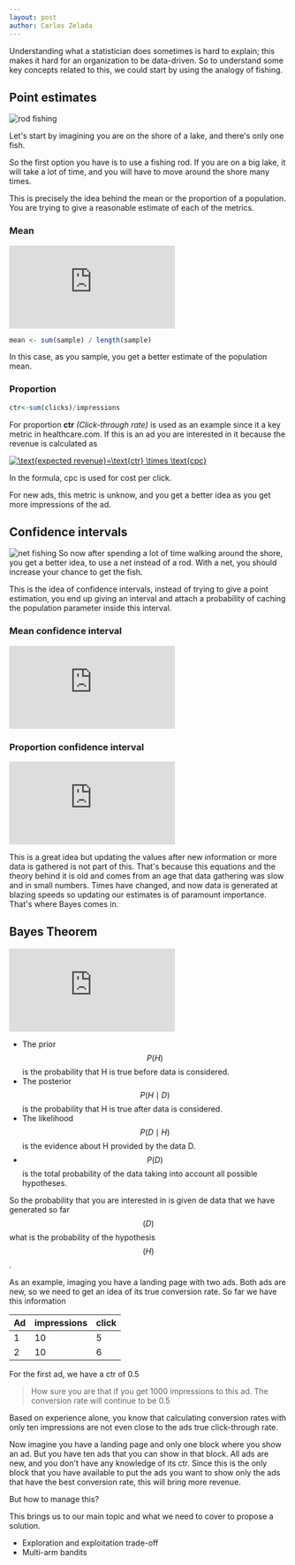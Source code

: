 ```yaml
---
layout: post
author: Carlos Zelada
---
```


Understanding what a statistician does sometimes is hard to explain; this makes it hard for an organization to be data-driven.  So to understand some key concepts related to this, we could start by using the analogy of fishing.

## Point estimates
![rod fishing](http://www.potatobushcamp.com/images/activities/potato-bush-fishing-2-L.jpg)

Let's start by imagining you are on the shore of a lake, and there's only one fish. 

So the first option you have is to use a fishing rod. If you are on a big lake, it will take a lot of time, and you will have to move around the shore many times.



This is precisely the idea behind the mean or the proportion of a population. You are trying to give a reasonable estimate of each of the metrics.

### Mean

![mean](https://latex.codecogs.com/png.latex?%5Ctext%7Bmean%7D%20%3D%20%5Cfrac%7B%5Csum_%7Bi%3D1%7D%5En%20x_i%7D%7Bn%7D)

```R
mean <- sum(sample) / length(sample)
```
In this case,  as you sample, you get a better estimate of the population mean.

### Proportion
```R
ctr<-sum(clicks)/impressions
```
For proportion **ctr** *(Click-through rate)* is used as an example since it a key metric in healthcare.com. If this is an ad you are interested in it because the revenue is calculated as 

<a href="https://www.codecogs.com/eqnedit.php?latex=\text{expected&space;revenue}=\text{ctr}&space;\times&space;\text{cpc}" target="_blank"><img src="https://latex.codecogs.com/gif.latex?\text{expected&space;revenue}=\text{ctr}&space;\times&space;\text{cpc}" title="\text{expected revenue}=\text{ctr} \times \text{cpc}" /></a>

In the formula, cpc is used for cost per click.

For new ads, this metric is unknow, and you get a better idea as you get more impressions of the ad.

## Confidence intervals
![net fishing](https://media.nationalgeographic.org/assets/photos/000/257/25789.jpg)
So now after spending a lot of time walking around the shore, you get a better idea, to use a net instead of a rod. With a net, you should increase your chance to get the fish. 

This is the idea of confidence intervals, instead of trying to give a point estimation, you end up giving an interval and attach a probability of caching the population parameter inside this interval.

### Mean confidence interval
![mean confidence interval](https://latex.codecogs.com/gif.latex?%5Cmu%20%5Cin%20%28%5Cbar%20x%20-Z_%7B%5Calpha/2%7D%5Cfrac%7B%5Csigma%7D%7B%5Csqrt%20n%7D%2C%5Cbar%20x%20&plus;%20Z_%7B%5Calpha/2%7D%5Cfrac%7B%5Csigma%7D%7B%5Csqrt%20n%7D%29)

### Proportion confidence interval
![proportion confidence interval](https://latex.codecogs.com/gif.latex?%5Crho%20%5Cin%20%5Cleft%28%5Chat%20%5Crho%20-%20z_%7B%5Calpha/2%7D%5Csqrt%7B%5Cfrac%7B%5Chat%20%5Crho%20%281%20-%20%5Chat%20%5Crho%20%29%7D%7Bn%7D%7D%2C%5Chat%20%5Crho%20&plus;%20z_%7B%5Calpha/2%7D%5Csqrt%7B%5Cfrac%7B%5Chat%20%5Crho%20%281%20-%20%5Chat%20%5Crho%20%29%7D%7Bn%7D%7D%20%5Cright%20%29)


This is a great idea but updating the values after new information or more data is gathered is not part of this. That's because this equations and the theory behind it is old and comes from an age that data gathering was slow and in small numbers. Times have changed, and now data is generated at blazing speeds so updating our estimates is of paramount importance. That's where Bayes comes in.

## Bayes Theorem

![Bayes Theorem](https://latex.codecogs.com/gif.latex?P%28H%7CD%29%3D%5Cfrac%7BP%28D%7CH%29P%28H%29%7D%7BP%28D%29%7D)

- The prior  $$P(H)$$ is the probability that H is true before data is considered.
- The posterior $$P(H \mid D)$$ is the probability that H is true after data is considered.
- The likelihood $$P(D \mid H)$$ is the evidence about H provided by the data D.
- $$P(D)$$ is the total probability of the data taking into account all possible hypotheses.

So the probability that you are interested in is given de data that we have generated so far $$(D)$$ what is the probability of the hypothesis $$(H)$$. 

As an example, imaging you have a landing page with two ads. Both ads are new, so we need to get an idea of its true conversion rate. So far we have this information


| Ad | impressions | click |
|---|-----|-----|
|1 | 10 | 5 |
|2 | 10 | 6 |


For the first ad, we have a ctr of 0.5

> How sure you are that if you get 1000 impressions to this ad. The conversion rate will continue to be 0.5

Based on experience alone, you know that calculating conversion rates with only ten impressions are not even close to the ads true click-through rate.

Now imagine you have a landing page and only one block where you show an ad. But you have ten ads that you can show in that block. All ads are new, and you don't have any knowledge of its ctr. Since this is the only block that you have available to put the ads you want to show only the ads that have the best conversion rate, this will bring more revenue. 

But how to manage this?

This brings us to our main topic and what we need to cover to propose a solution.

- Exploration and exploitation trade-off
- Multi-arm bandits


